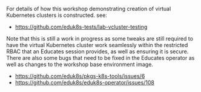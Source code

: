 For details of how this workshop demonstrating creation of virtual Kubernetes
clusters is constructed. see:

* https://github.com/eduk8s-tests/lab-vcluster-testing

Note that this is still a work in progress as some tweaks are still required
to have the virtual Kubernetes cluster work seamlessly within the restricted
RBAC that an Educates session provides, as well as ensuring it is secure.
There are also some bugs that need to be fixed in the Educates operator as
well as changes to the workshop base environment image.

* https://github.com/eduk8s/pkgs-k8s-tools/issues/6
* https://github.com/eduk8s/eduk8s-operator/issues/108
